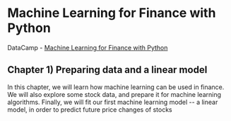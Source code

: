# Machine Learning for Finance with Python
DataCamp - [Machine Learning for Finance with Python](https://campus.datacamp.com/courses/machine-learning-for-finance-in-python)

## Chapter 1) Preparing data and a linear model

In this chapter, we will learn how machine learning can be used in finance. We will also explore some stock data, and prepare it for machine learning algorithms. Finally, we will fit our first machine learning model -- a linear model, in order to predict future price changes of stocks

